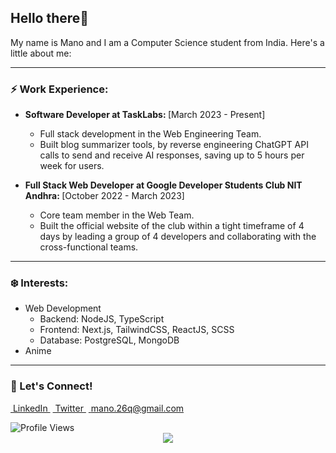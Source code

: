 ## Hello there👋

My name is Mano and I am a Computer Science student from India. Here's a little about me:

---

### ⚡ Work Experience:

- <strong>Software Developer at TaskLabs: </strong> [March 2023 - Present]
  - Full stack development in the Web Engineering Team.
  - Built blog summarizer tools, by reverse engineering ChatGPT API calls to send and receive AI responses, saving up to 5 hours per week for users.
 
- <strong>Full Stack Web Developer at Google Developer Students Club NIT Andhra: </strong>[October 2022 - March 2023]
  - Core team member in the Web Team.
  - Built the official website of the club within a tight timeframe of 4 days by leading a group of 4 developers and
collaborating with the cross-functional teams.

---

### ❄️ Interests: 

- Web Development
  - Backend: NodeJS, TypeScript
  - Frontend: Next.js, TailwindCSS, ReactJS, SCSS
  - Database: PostgreSQL, MongoDB
- Anime

---

### 📧 Let's Connect!

<a href="https://www.linkedin.com/in/wmano/" rel=noreferrer target="_blank">&nbsp;LinkedIn&nbsp;</a>
<a href="https://twitter.com/mano__08" rel=noreferrer target="_blank">&nbsp;Twitter&nbsp;</a>
<a href="mailto:mano.26q@gmail.com" rel=noreferrer target="_blank">&nbsp;mano.26q@gmail.com&nbsp;</a>


<img alt="Profile Views" src="https://komarev.com/ghpvc/?username=Mano-08&color=brightgreen&label=Profile+Views" />
<div align="center">
  <a href="https://holopin.io/mano26"><img src="https://holopin.me/@mano26" /></a>
</div>

